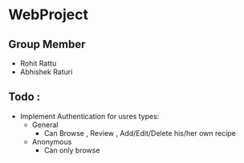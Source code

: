 # WebProject
## Group Member 
  - Rohit Rattu 
  - Abhishek Raturi 
   
## Todo :
  - Implement Authentication for usres types:
    - General 
      - Can Browse , Review , Add/Edit/Delete his/her own recipe
    - Anonymous 
      - Can only browse 
